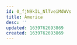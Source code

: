 ```yaml
---
id: 0_fjN9kIL_NlTveiMdWVs
title: America
desc: ''
updated: 1639762693869
created: 1639762693869
---
```


